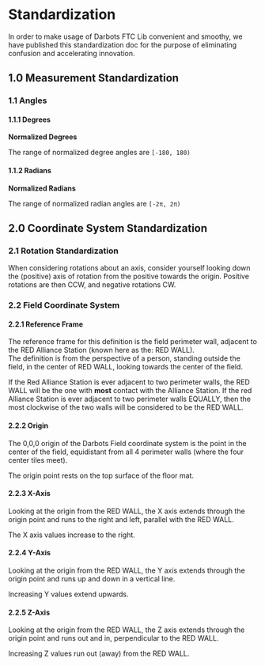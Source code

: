 # Standardization
In order to make usage of Darbots FTC Lib convenient and smoothy, we have published this standardization doc for the purpose of eliminating confusion and accelerating innovation.

## 1.0 Measurement Standardization

### 1.1 Angles

#### 1.1.1 Degrees

**Normalized Degrees**   

The range of normalized degree angles are `[-180, 180)`   

#### 1.1.2 Radians

**Normalized Radians**   

The range of normalized radian angles are `[-2π, 2π)`   

## 2.0 Coordinate System Standardization

### 2.1 Rotation Standardization

When considering rotations about an axis, consider yourself looking down the (positive) axis of rotation from the positive towards the origin. Positive rotations are then CCW, and negative rotations CW.   


### 2.2 Field Coordinate System

#### 2.2.1 Reference Frame

The reference frame for this definition is the field perimeter wall, adjacent to the RED Alliance Station (known here as the: RED WALL).   
The definition is from the perspective of a person, standing outside the field, in the center of RED WALL, looking towards the center of the field.   

If the Red Alliance Station is ever adjacent to two perimeter walls, the RED WALL will be the one with **most** contact with the Alliance Station.  If the red Alliance Station is ever adjacent to two perimeter walls EQUALLY, then the most clockwise of the two walls will be considered to be the RED WALL.   

#### 2.2.2 Origin

The 0,0,0 origin of the Darbots Field coordinate system is the point in the center of the field, equidistant from all 4 perimeter walls (where the four center tiles meet).   

The origin point rests on the top surface of the floor mat.   

#### 2.2.3 X-Axis

Looking at the origin from the RED WALL, the X axis extends through the origin point and runs to the right and left, parallel with the RED WALL.   

The X axis values increase to the right.   

#### 2.2.4 Y-Axis

Looking at the origin from the RED WALL, the Y axis extends through the origin point and runs up and down in a vertical line.   

Increasing Y values extend upwards.   

#### 2.2.5 Z-Axis

Looking at the origin from the RED WALL, the Z axis extends through the origin point and runs out and in, perpendicular to the RED WALL.   

Increasing Z values run out (away) from the RED WALL.   